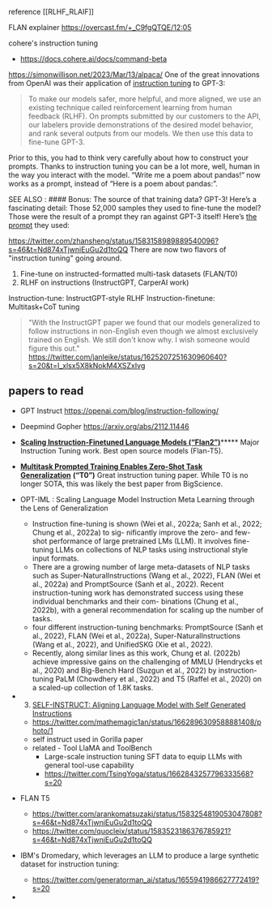 reference [[RLHF_RLAIF]]


FLAN explainer https://overcast.fm/+_C9fgQTQE/12:05

cohere's instruction tuning
- https://docs.cohere.ai/docs/command-beta

https://simonwillison.net/2023/Mar/13/alpaca/
One of the great innovations from OpenAI was their application of [instruction tuning](https://openai.com/research/instruction-following) to GPT-3:

> To make our models safer, more helpful, and more aligned, we use an existing technique called reinforcement learning from human feedback (RLHF). On prompts submitted by our customers to the API, our labelers provide demonstrations of the desired model behavior, and rank several outputs from our models. We then use this data to fine-tune GPT-3.

Prior to this, you had to think very carefully about how to construct your prompts. Thanks to instruction tuning you can be a lot more, well, human in the way you interact with the model. “Write me a poem about pandas!” now works as a prompt, instead of “Here is a poem about pandas:”.

SEE ALSO : #### Bonus: The source of that training data? GPT-3! Here’s a fascinating detail: Those 52,000 samples they used to fine-tune the model? Those were the result of a prompt they ran against GPT-3 itself! Here’s [the prompt](https://github.com/tatsu-lab/stanford_alpaca/blob/da37bb2ecab37cae022dd07aa3ff861c446fb614/prompt.txt) they used:


https://twitter.com/zhansheng/status/1583158989889540096?s=46&t=Nd874xTjwniEuGu2d1toQQ
There are now two flavors of "instruction tuning" going around.

1. Fine-tune on instructed-formatted multi-task datasets (FLAN/T0)
2. RLHF on instructions (InstructGPT, CarperAI work)

Instruction-tune: InstructGPT-style RLHF
Instruction-finetune: Multitask+CoT tuning

> "With the InstructGPT paper we found that our models generalized to follow instructions in non-English even though we almost exclusively trained on English. We still don't know why. I wish someone would figure this out." https://twitter.com/janleike/status/1625207251630960640?s=20&t=I_xlsx5X8kNokM4XSZxIvg

## papers to read

- GPT Instruct https://openai.com/blog/instruction-following/
- Deepmind Gopher https://arxiv.org/abs/2112.11446
- [**Scaling Instruction-Finetuned Language Models (“Flan2”)**](https://arxiv.org/abs/2210.11416)***** Major Instruction Tuning work. Best open source models (Flan-T5).
- [**Multitask Prompted Training Enables Zero-Shot Task Generalization**](https://arxiv.org/abs/2110.08207) **(“T0”)** Great instruction tuning paper. While T0 is no longer SOTA, this was likely the best paper from BigScience.
- OPT-IML : Scaling Language Model Instruction Meta Learning through the Lens of Generalization
	- Instruction fine-tuning is shown (Wei et al., 2022a; Sanh et al., 2022; Chung et al., 2022a) to sig- nificantly improve the zero- and few-shot performance of large pretrained LMs (LLM). It involves fine-tuning LLMs on collections of NLP tasks using instructional style input formats.
	- There are a growing number of large meta-datasets of NLP tasks such as Super-NaturalInstructions (Wang et al., 2022), FLAN (Wei et al., 2022a) and PromptSource (Sanh et al., 2022). Recent instruction-tuning work has demonstrated success using these individual benchmarks and their com- binations (Chung et al., 2022b), with a general recommendation for scaling up the number of tasks.
	- four different instruction-tuning benchmarks: PromptSource (Sanh et al., 2022), FLAN (Wei et al., 2022a), Super-NaturalInstructions (Wang et al., 2022), and UnifiedSKG (Xie et al., 2022).
	- Recently, along similar lines as this work, Chung et al. (2022b) achieve impressive gains on the challenging of MMLU (Hendrycks et al., 2020) and Big-Bench Hard (Suzgun et al., 2022) by instruction-tuning PaLM (Chowdhery et al., 2022) and T5 (Raffel et al., 2020) on a scaled-up collection of 1.8K tasks.
- 3) [SELF-INSTRUCT: Aligning Language Model with Self Generated Instructions](https://arxiv.org/abs/2212.10560)
	- https://twitter.com/mathemagic1an/status/1662896309588881408/photo/1
	- self instruct used in Gorilla paper
	- related - Tool LlaMA and ToolBench 
		- Large-scale instruction tuning SFT data to equip LLMs with general tool-use capability
		- https://twitter.com/TsingYoga/status/1662843257796333568?s=20
- FLAN T5
	- https://twitter.com/arankomatsuzaki/status/1583254819053047808?s=46&t=Nd874xTjwniEuGu2d1toQQ
	- https://twitter.com/quocleix/status/1583523186376785921?s=46&t=Nd874xTjwniEuGu2d1toQQ

- IBM's Dromedary, which leverages an LLM to produce a large synthetic dataset for instruction tuning:
	- https://twitter.com/generatorman_ai/status/1655941986627772419?s=20

- 